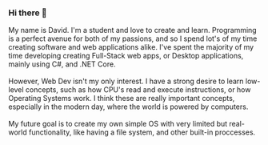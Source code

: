 ### Hi there 👋
<p>   My name is David. I'm a student and love to create and learn. Programming is a perfect avenue for both of my passions, and so I spend lot's of my time creating software and web applications alike. I've spent the majority of my time developing creating Full-Stack web apps, or Desktop applications, mainly using C#, and .NET Core. <br /> <br /> 
  However, Web Dev isn't my only interest. I have a strong desire to learn low-level concepts, such as how CPU's read and execute instructions, or how Operating Systems work. I think these are really important concepts, especially in the modern day, where the world is powered by computers. <br /> <br /> 
  My future goal is to create my own simple OS with very limited but real-world functionality, like having a file system, and other built-in proccesses.
</p>
